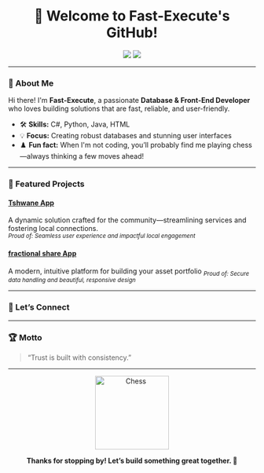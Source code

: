 <!-- Standout Profile README for Fast-Execute -->

<h1 align="center">👋 Welcome to Fast-Execute's GitHub!</h1>

<p align="center">
  <img src="https://img.shields.io/badge/Database%20%26%20Front-End%20Developer-blue?style=flat-square" />
  <img src="https://img.shields.io/badge/Trustworthy%20%26%20Welcoming-green?style=flat-square" />
</p>

---

### 🚀 About Me

Hi there! I'm **Fast-Execute**, a passionate **Database & Front-End Developer** who loves building solutions that are fast, reliable, and user-friendly.

- 🛠️ **Skills:** C#, Python, Java, HTML
- 💡 **Focus:** Creating robust databases and stunning user interfaces
- ♟️ **Fun fact:** When I'm not coding, you’ll probably find me playing chess—always thinking a few moves ahead!

---

### 🌟 Featured Projects

#### [Tshwane App](#)
A dynamic solution crafted for the community—streamlining services and fostering local connections.  
<sub>*Proud of: Seamless user experience and impactful local engagement*</sub>

#### [fractional share  App](#)
A modern, intuitive platform for building your asset portfolio
<sub>*Proud of: Secure data handling and beautiful, responsive design*</sub>

---

### 🤝 Let’s Connect

<!-- Add your links here if you wish -->
<!-- - [LinkedIn](#)
- [Personal Website](#) -->

---

### 🏆 Motto

> “Trust is built with consistency.”  

---

<p align="center">
  <img src="https://media.giphy.com/media/3o7aD2saalBwwftBIY/giphy.gif" width="150" alt="Chess" />
</p>

<p align="center">
  <b>Thanks for stopping by! Let’s build something great together. 🚀</b>
</p>

